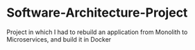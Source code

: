 # Software-Architecture-Project
Project in which I had to rebuild an application from Monolith to Microservices, and build it in Docker
